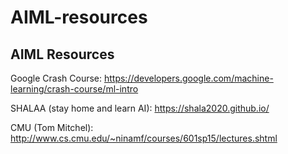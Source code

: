 # AIML-resources
## AIML Resources

Google Crash Course: https://developers.google.com/machine-learning/crash-course/ml-intro

SHALAA (stay home and learn AI): https://shala2020.github.io/

CMU (Tom Mitchel): http://www.cs.cmu.edu/~ninamf/courses/601sp15/lectures.shtml


